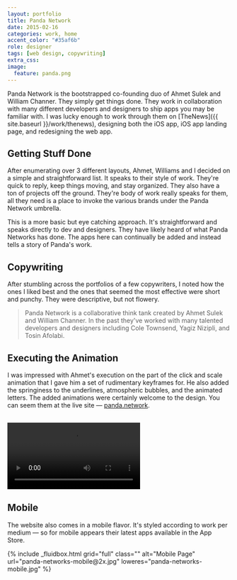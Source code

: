 ```yaml
---
layout: portfolio
title: Panda Network
date: 2015-02-16
categories: work, home
accent_color: "#35af6b"
role: designer
tags: [web design, copywriting]
extra_css:
image:
  feature: panda.png
---
```


Panda Network is the bootstrapped co-founding duo of Ahmet Sulek and William Channer. They simply get things done. They work in collaboration with many different developers and designers to ship apps you may be familiar with. I was lucky enough to work through them on [TheNews]({{ site.baseurl }}/work/thenews), designing both the iOS app, iOS app landing page, and redesigning the web app.

## Getting Stuff Done

After enumerating over 3 different layouts, Ahmet, Williams and I decided on a simple and straightforward list. It speaks to their style of work. They're quick to reply, keep things moving, and stay organized. They also have a ton of projects off the ground. They're body of work really speaks for them, all they need is a place to invoke the various brands under the Panda Network umbrella.

This is a more basic but eye catching approach. It's straightforward and speaks directly to dev and designers. They have likely heard of what Panda Networks has done. The apps here can continually be added and instead tells a story of Panda's work.

## Copywriting

After stumbling across the portfolios of a few copywriters, I noted how the ones I liked best and the ones that seemed the most effective were short and punchy. They were descriptive, but not flowery.

> Panda Network is a collaborative think tank created by Ahmet Sulek and William Channer. In the past they've worked with many talented developers and designers including Cole Townsend, Yagiz Nizipli, and Tosin Afolabi. 

## Executing the Animation

I was impressed with Ahmet's execution on the part of the click and scale animation that I gave him a set of rudimentary keyframes for. He also added the springiness to the underlines, atmospheric bubbles, and the animated letters. The added animations were certainly welcome to the design. You can seem them at the live site — [panda.network](http://panda.network).

<br>

<div style="margin: 0 auto; max-width: 800px;">
<video controls>
  <source src="{{ site.url }}/images/inline/panda-screen.mp4" type="video/mp4">
  <div>{% include _fluidbox.html grid="full" class="" alt="Panda Networks landing page" url="panda-networks.jpg" loweres="" %}</div>
</video>
</div>

## Mobile

The website also comes in a mobile flavor. It's styled according to work per medium — so for mobile appears their latest apps available in the App Store.

<div>{% include _fluidbox.html grid="full" class="" alt="Mobile Page" url="panda-networks-mobile@2x.jpg" loweres="panda-networks-mobile.jpg" %}</div>

